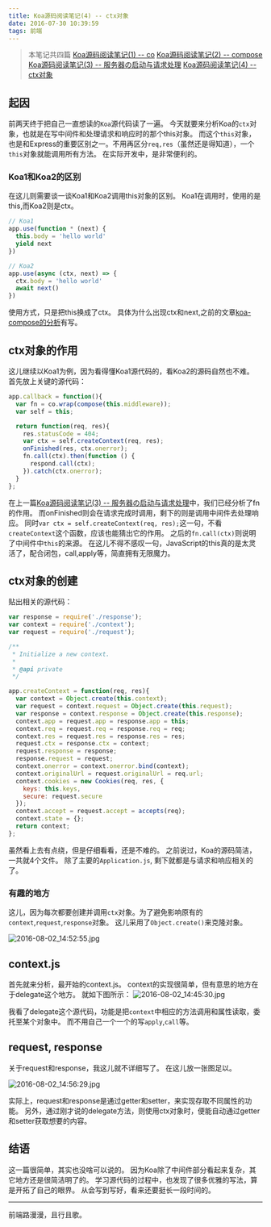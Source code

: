 ```yaml
---
title: Koa源码阅读笔记(4) -- ctx对象
date: 2016-07-30 10:39:59
tags: 前端
---
```


> 本笔记共四篇
> [Koa源码阅读笔记(1) -- co](http://t.cn/RtVA9Br)
> [Koa源码阅读笔记(2) -- compose](http://t.cn/RtVApVz)
> [Koa源码阅读笔记(3) -- 服务器の启动与请求处理](http://t.cn/RtJhLfa)
> [Koa源码阅读笔记(4) -- ctx对象](http://t.cn/RtJx5sX)

## 起因
前两天终于把自己一直想读的`Koa`源代码读了一遍。
今天就要来分析Koa的`ctx`对象，也就是在写中间件和处理请求和响应时的那个this对象。
而这个`this`对象，也是和Express的重要区别之一。不用再区分`req,res`（虽然还是得知道），一个`this`对象就能调用所有方法。
在实际开发中，是非常便利的。

### Koa1和Koa2的区别
在这儿则需要谈一谈Koa1和Koa2调用this对象的区别。
Koa1在调用时，使用的是this,而Koa2则是ctx。

```javascript
// Koa1
app.use(function * (next) {
  this.body = 'hello world'
  yield next
})
```

```javascript
// Koa2
app.use(async (ctx, next) => {
  ctx.body = 'hello world'
  await next()
})
```

使用方式，只是把this换成了ctx。
具体为什么出现ctx和next,之前的文章[koa-compose的分析](http://t.cn/RtVApVz)有写。

## ctx对象的作用
这儿继续以Koa1为例，因为看得懂Koa1源代码的，看Koa2的源码自然也不难。
首先放上关键的源代码：

```javascript
app.callback = function(){
  var fn = co.wrap(compose(this.middleware));
  var self = this;

  return function(req, res){
    res.statusCode = 404;
    var ctx = self.createContext(req, res);
    onFinished(res, ctx.onerror);
    fn.call(ctx).then(function () {
      respond.call(ctx);
    }).catch(ctx.onerror);
  }
};
```

在上一篇[Koa源码阅读笔记(3) -- 服务器の启动与请求处理](http://t.cn/RtJhLfa)中，我们已经分析了fn的作用。
而onFinished则会在请求完成时调用，剩下的则是调用中间件去处理响应。
同时`var ctx = self.createContext(req, res);`这一句，不看`createContext`这个函数，应该也能猜出它的作用。
之后的`fn.call(ctx)`则说明了中间件中`this`的来源。
在这儿不得不感叹一句，JavaScript的this真的是太灵活了，配合闭包，call,apply等，简直拥有无限魔力。

## ctx对象的创建
贴出相关的源代码：

```javascript
var response = require('./response');
var context = require('./context');
var request = require('./request');

/**
 * Initialize a new context.
 *
 * @api private
 */

app.createContext = function(req, res){
  var context = Object.create(this.context);
  var request = context.request = Object.create(this.request);
  var response = context.response = Object.create(this.response);
  context.app = request.app = response.app = this;
  context.req = request.req = response.req = req;
  context.res = request.res = response.res = res;
  request.ctx = response.ctx = context;
  request.response = response;
  response.request = request;
  context.onerror = context.onerror.bind(context);
  context.originalUrl = request.originalUrl = req.url;
  context.cookies = new Cookies(req, res, {
    keys: this.keys,
    secure: request.secure
  });
  context.accept = request.accept = accepts(req);
  context.state = {};
  return context;
};
```

虽然看上去有点绕，但是仔细看看，还是不难的。
之前说过，Koa的源码简洁，一共就4个文件。
除了主要的`Application.js`, 剩下就都是与请求和响应相关的了。

### 有趣的地方
这儿，因为每次都要创建并调用`ctx`对象。为了避免影响原有的`context`,`request`,`response`对象。
这儿采用了`Object.create()`来克隆对象。

![2016-08-02_14:52:55.jpg](http://7xoxxe.com1.z0.glb.clouddn.com/2017-09-09-45657.jpg)

## context.js
首先就来分析，最开始的context.js。
context的实现很简单，但有意思的地方在于delegate这个地方。
就如下图所示：
![2016-08-02_14:45:30.jpg](http://7xoxxe.com1.z0.glb.clouddn.com/2017-09-09-045658.jpg)

我看了delegate这个源代码，功能是把`context`中相应的方法调用和属性读取，委托至某个对象中。
而不用自己一个一个的写`apply`,`call`等。

## request, response
关于request和response，我这儿就不详细写了。
在这儿放一张图足以。

![2016-08-02_14:56:29.jpg](http://7xoxxe.com1.z0.glb.clouddn.com/2017-09-09-45659.jpg)

实际上，request和response是通过getter和setter，来实现存取不同属性的功能。
另外，通过刚才说的delegate方法，则使用ctx对象时，便能自动通过getter和setter获取想要的内容。

## 结语
这一篇很简单，其实也没啥可以说的。
因为Koa除了中间件部分看起来复杂，其它地方还是很简洁明了的。
学习源代码的过程中，也发现了很多优雅的写法，算是开拓了自己的眼界。
从会写到写好，看来还要挺长一段时间的。

---
前端路漫漫，且行且歌。
